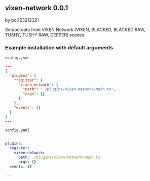 ## vixen-network 0.0.1

by boi123212321

Scrape data from VIXEN Network (VIXEN, BLACKED, BLACKED RAW, TUSHY, TUSHY RAW, DEEPER) scenes

### Example installation with default arguments

`config.json`
```json
---
{
  "plugins": {
    "register": {
      "vixen-network": {
        "path": "./plugins/vixen-network/main.ts",
        "args": {}
      }
    },
    "events": {}
  }
}
---
```

`config.yaml`
```yaml
---
plugins:
  register:
    vixen-network:
      path: ./plugins/vixen-network/main.ts
      args: {}
  events: {}

---
```

